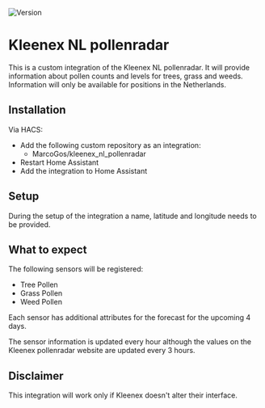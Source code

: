 ![Version](https://img.shields.io/github/v/release/MarcoGos/kleenex_nl_pollenradar?include_prereleases)

# Kleenex NL pollenradar

This is a custom integration of the Kleenex NL pollenradar. It will provide information about pollen counts and levels for trees, grass and weeds. Information will only be available for positions in the Netherlands.

## Installation

Via HACS:

- Add the following custom repository as an integration:
    - MarcoGos/kleenex_nl_pollenradar
- Restart Home Assistant
- Add the integration to Home Assistant

## Setup

During the setup of the integration a name, latitude and longitude needs to be provided.

## What to expect

The following sensors will be registered:

- Tree Pollen
- Grass Pollen
- Weed Pollen

Each sensor has additional attributes for the forecast for the upcoming 4 days.

The sensor information is updated every hour although the values on the Kleenex pollenradar website are updated every 3 hours.

## Disclaimer

This integration will work only if Kleenex doesn't alter their interface.